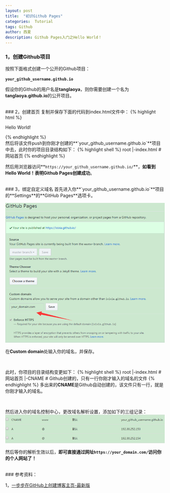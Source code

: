 ```yaml
---
layout: post
title:  "初识Github Pages"
categories:  Tutorial
tags: Github
author: 西夏
description: Github Pages入门之Hello World！
---
```


### 1，创建Github项目
按照下面格式创建一个公开的Github项目：

**`your_github_username.github.io`**

假设你的Github的用户名是**tanglaoya**，则你需要创建一个名为**tanglaoya.github.io**的公开项目。

<br/>
### 2，创建首页
复制并保存下面的代码到index.html文件中：
{% highlight html %}
<!DOCTYPE html>
<html>
	<head>
		<meta charset="UTF-8">
		<title>Hello world！</title>
	</head>
	<body>
	<p>Hello World!</p>
	</body>
</html>
{% endhighlight %}

<br/>
然后将该文件push到你刚才创建的**`your_github_username.github.io`**项目中去，此时你的项目目录结构如下：
{% highlight shell %}
root
 |-index.html         # 网站首页
{% endhighlight %}

然后用浏览器访问**`https://your_github_username.github.io/`**，**如看到Hello World！表明Github Pages创建成功**。


<br/>
### 3，绑定自定义域名
首先进入你**`your_github_username.github.io`**项目的**Settings**的**GitHub Pages**选项卡。

![settings page][settings-page]

在**Custom domain**处输入你的域名，并保存。

<br/>

此时，你项目的目录结构变更如下：
{% highlight shell %}
root
 |-index.html         # 网站首页
 |-CNAME              # Github创建的，只有一行你刚才输入的域名的文件
{% endhighlight %}
多出来的**CNAME**是Github自动创建的，该文件只有一行，就是你刚才输入的域名。

<br/>

然后进入你的域名控制中心，更改域名解析设置，添加如下的三组记录：
![add custom domain][add-custom-domain]


然后等你的解析生效以后，**即可直接通过网址`https://your_domain.com/`访问你的个人网站了！**

<br/>
### 参考资料：

1，[一步步在GitHub上创建博客主页-最新版][Wave-at-csdn]


[settings-page]:/assets/images/post/2017-09-11-hello-world-of-github-pages/settings-page.png "settings page"
[add-custom-domain]:/assets/images/post/2017-09-11-hello-world-of-github-pages/add-custom-domain.png "add custom domain"

[Wave-at-csdn]: http://blog.csdn.net/wave_1102/article/details/41548951